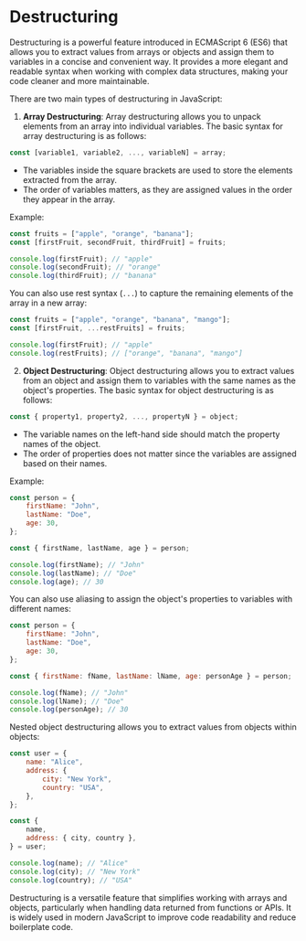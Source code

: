 # Destructuring

Destructuring is a powerful feature introduced in ECMAScript 6 (ES6) that allows you to extract values from arrays or objects and assign them to variables in a concise and convenient way. It provides a more elegant and readable syntax when working with complex data structures, making your code cleaner and more maintainable.

There are two main types of destructuring in JavaScript:

1. **Array Destructuring**:
   Array destructuring allows you to unpack elements from an array into individual variables. The basic syntax for array destructuring is as follows:

```javascript
const [variable1, variable2, ..., variableN] = array;
```

-   The variables inside the square brackets are used to store the elements extracted from the array.
-   The order of variables matters, as they are assigned values in the order they appear in the array.

Example:

```javascript
const fruits = ["apple", "orange", "banana"];
const [firstFruit, secondFruit, thirdFruit] = fruits;

console.log(firstFruit); // "apple"
console.log(secondFruit); // "orange"
console.log(thirdFruit); // "banana"
```

You can also use rest syntax (`...`) to capture the remaining elements of the array in a new array:

```javascript
const fruits = ["apple", "orange", "banana", "mango"];
const [firstFruit, ...restFruits] = fruits;

console.log(firstFruit); // "apple"
console.log(restFruits); // ["orange", "banana", "mango"]
```

2. **Object Destructuring**:
   Object destructuring allows you to extract values from an object and assign them to variables with the same names as the object's properties. The basic syntax for object destructuring is as follows:

```javascript
const { property1, property2, ..., propertyN } = object;
```

-   The variable names on the left-hand side should match the property names of the object.
-   The order of properties does not matter since the variables are assigned based on their names.

Example:

```javascript
const person = {
	firstName: "John",
	lastName: "Doe",
	age: 30,
};

const { firstName, lastName, age } = person;

console.log(firstName); // "John"
console.log(lastName); // "Doe"
console.log(age); // 30
```

You can also use aliasing to assign the object's properties to variables with different names:

```javascript
const person = {
	firstName: "John",
	lastName: "Doe",
	age: 30,
};

const { firstName: fName, lastName: lName, age: personAge } = person;

console.log(fName); // "John"
console.log(lName); // "Doe"
console.log(personAge); // 30
```

Nested object destructuring allows you to extract values from objects within objects:

```javascript
const user = {
	name: "Alice",
	address: {
		city: "New York",
		country: "USA",
	},
};

const {
	name,
	address: { city, country },
} = user;

console.log(name); // "Alice"
console.log(city); // "New York"
console.log(country); // "USA"
```

Destructuring is a versatile feature that simplifies working with arrays and objects, particularly when handling data returned from functions or APIs. It is widely used in modern JavaScript to improve code readability and reduce boilerplate code.
